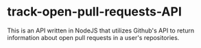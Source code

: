 # track-open-pull-requests-API

This is an API written in NodeJS that utilizes Github's API to return information about open pull requests in a user's repositories.

